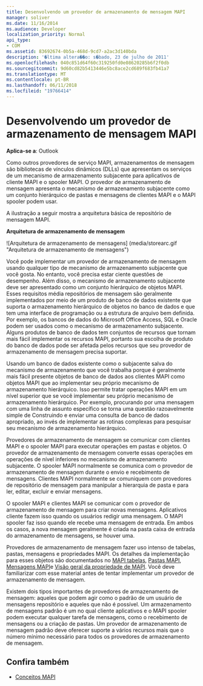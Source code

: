 ```yaml
---
title: Desenvolvendo um provedor de armazenamento de mensagem MAPI
manager: soliver
ms.date: 11/16/2014
ms.audience: Developer
localization_priority: Normal
api_type:
- COM
ms.assetid: 83692674-0b5a-468d-9cd7-a2ac3d140bda
description: '�ltima altera��o: s�bado, 23 de julho de 2011'
ms.openlocfilehash: 040c851d64f60c319250fd0e08620285b6f2f0db
ms.sourcegitcommit: 9d60cd82b5413446e5bc8ace2cd689f683fb41a7
ms.translationtype: MT
ms.contentlocale: pt-BR
ms.lasthandoff: 06/11/2018
ms.locfileid: "19766414"
---
```

# <a name="developing-a-mapi-message-store-provider"></a>Desenvolvendo um provedor de armazenamento de mensagem MAPI
  
**Aplica-se a**: Outlook 
  
Como outros provedores de serviço MAPI, armazenamentos de mensagem são bibliotecas de vínculos dinâmicos (DLLs) que apresentam os serviços de um mecanismo de armazenamento subjacente para aplicativos de cliente MAPI e o spooler MAPI. O provedor de armazenamento de mensagem apresenta o mecanismo de armazenamento subjacente como um conjunto hierárquico de pastas e mensagens de clientes MAPI e o MAPI spooler podem usar.
  
A ilustração a seguir mostra a arquitetura básica de repositório de mensagem MAPI.
  
**Arquitetura de armazenamento de mensagem**
  
![Arquitetura de armazenamento de mensagens] (media/storearc.gif "Arquitetura de armazenamento de mensagens")
  
Você pode implementar um provedor de armazenamento de mensagem usando qualquer tipo de mecanismo de armazenamento subjacente que você gosta. No entanto, você precisa estar ciente questões de desempenho. Além disso, o mecanismo de armazenamento subjacente deve ser apresentado como um conjunto hierárquico de objetos MAPI. Esses requisitos média repositórios de mensagem são geralmente implementados por meio de um produto de banco de dados existente que suporta o armazenamento hierárquico de objetos no banco de dados e que tem uma interface de programação ou a estrutura de arquivo bem definida. Por exemplo, os bancos de dados do Microsoft Office Access, SQL e Oracle podem ser usados como o mecanismo de armazenamento subjacente. Alguns produtos de banco de dados tem conjuntos de recursos que tornam mais fácil implementar os recursos MAPI, portanto sua escolha de produto do banco de dados pode ser afetada pelos recursos que seu provedor de armazenamento de mensagem precisa suportar.
  
Usando um banco de dados existente como o subjacente salva do mecanismo de armazenamento que você trabalha porque é geralmente mais fácil presente objetos de banco de dados aos clientes MAPI como objetos MAPI que ao implementar seu próprio mecanismo de armazenamento hierárquico. Isso permite tratar operações MAPI em um nível superior que se você implementar seu próprio mecanismo de armazenamento hierárquico. Por exemplo, procurando por uma mensagem com uma linha de assunto específico se torna uma questão razoavelmente simple de Construindo e enviar uma consulta de banco de dados apropriado, ao invés de implementar as rotinas complexas para pesquisar seu mecanismo de armazenamento hierárquico.
  
Provedores de armazenamento de mensagem se comunicar com clientes MAPI e o spooler MAPI para executar operações em pastas e objetos. O provedor de armazenamento de mensagem converte essas operações em operações de nível inferiores no mecanismo de armazenamento subjacente. O spooler MAPI normalmente se comunica com o provedor de armazenamento de mensagem durante o envio e recebimento de mensagens. Clientes MAPI normalmente se comuniquem com provedores de repositório de mensagem para manipular a hierarquia de pasta e para ler, editar, excluir e enviar mensagens.
  
O spooler MAPI e clientes MAPI se comunicar com o provedor de armazenamento de mensagem para criar novas mensagens. Aplicativos cliente fazem isso quando os usuários redigir uma mensagem. O MAPI spooler faz isso quando ele recebe uma mensagem de entrada. Em ambos os casos, a nova mensagem geralmente é criada na pasta caixa de entrada do armazenamento de mensagens, se houver uma.
  
Provedores de armazenamento de mensagem fazer uso intenso de tabelas, pastas, mensagens e propriedades MAPI. Os detalhes da implementação para esses objetos são documentados no [MAPI tabelas](mapi-tables.md), [Pastas MAPI](mapi-folders.md), [Mensagens MAPI](mapi-messages.md)e [Visão geral da propriedade de MAPI](mapi-property-overview.md). Você deve familiarizar com esse material antes de tentar implementar um provedor de armazenamento de mensagem.
  
Existem dois tipos importantes de provedores de armazenamento de mensagem: aqueles que podem agir como o padrão de um usuário de mensagens repositório e aqueles que não é possível. Um armazenamento de mensagens padrão é um no qual cliente aplicativos e o MAPI spooler podem executar qualquer tarefa de mensagens, como o recebimento de mensagens ou a criação de pastas. Um provedor de armazenamento de mensagem padrão deve oferecer suporte a vários recursos mais que o número mínimo necessário para todos os provedores de armazenamento de mensagem.
  
## <a name="see-also"></a>Confira também

- [Conceitos MAPI](mapi-concepts.md)

